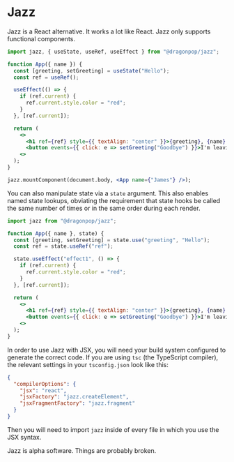 # Jazz

Jazz is a React alternative. It works a lot like React. Jazz only supports functional components.

```jsx
import jazz, { useState, useRef, useEffect } from "@dragonpop/jazz";

function App({ name }) {
  const [greeting, setGreeting] = useState("Hello");
  const ref = useRef();

  useEffect(() => {
    if (ref.current) {
      ref.current.style.color = "red";
    }
  }, [ref.current]);

  return (
    <>
      <h1 ref={ref} style={{ textAlign: "center" }}>{greeting}, {name}!</h1>
      <button events={{ click: e => setGreeting("Goodbye") }}>I'm leaving</button>
    <>
  );
}

jazz.mountComponent(document.body, <App name={"James"} />);
```

You can also manipulate state via a `state` argument. This also enables named state
lookups, obviating the requirement that state hooks be called the same number of times
or in the same order during each render.


```jsx
import jazz from "@dragonpop/jazz";

function App({ name }, state) {
  const [greeting, setGreeting] = state.use("greeting", "Hello");
  const ref = state.useRef("ref");

  state.useEffect("effect1", () => {
    if (ref.current) {
      ref.current.style.color = "red";
    }
  }, [ref.current]);

  return (
    <>
      <h1 ref={ref} style={{ textAlign: "center" }}>{greeting}, {name}!</h1>
      <button events={{ click: e => setGreeting("Goodbye") }}>I'm leaving</button>
    <>
  );
}
```

In order to use Jazz with JSX, you will need your build system configured to generate
the correct code. If you are using `tsc` (the TypeScript compiler), the relevant
settings in your `tsconfig.json` look like this:

```json
{
  "compilerOptions": {
    "jsx": "react",
    "jsxFactory": "jazz.createElement",
    "jsxFragmentFactory": "jazz.fragment"
  }
}
```

Then you will need to import `jazz` inside of every file in which you use the JSX syntax.

Jazz is alpha software. Things are probably broken.
